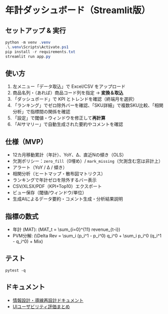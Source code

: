 
# 年計ダッシュボード（Streamlit版）

## セットアップ & 実行
```powershell
python -m venv .venv
.\.venv\Scripts\Activate.ps1
pip install -r requirements.txt
streamlit run app.py
```

## 使い方
1. 左メニュー「データ取込」で Excel/CSV をアップロード
2. 商品名列・（あれば）商品コード列を指定 → **変換＆取込**
3. 「ダッシュボード」で KPI とトレンドを確認（終端月を選択）
4. 「ランキング」でゼロ除外バーを確認、「SKU詳細」で複数SKU比較、「相関分析」で指標間の関係を確認
5. 「設定」で閾値・ウィンドウを修正して**再計算**
6. 「AIサマリー」で自動生成された要約やコメントを確認

## 仕様（MVP）
- 12カ月移動累計（年計）、YoY、Δ、直近Nの傾き（OLS）
- 欠測ポリシー：`zero_fill`（0埋め）/ `mark_missing`（欠測含む窓は非計上）
- アラート（YoY / Δ / 傾き）
- 相関分析（ヒートマップ・散布図マトリクス）
- ランキングで年計ゼロを除外するバー表示
- CSV/XLSX/PDF（KPI+Top10）エクスポート
- ビュー保存（閾値/ウィンドウ/単位）
- 生成AIによるデータ要約・コメント生成・分析結果説明

## 指標の数式
- 年計 (MAT): \(MAT_t = \sum_{i=0}^{11} revenue_{t-i}\)
- PVM分解: \(\Delta Rev = \sum_i (p_i^1 - p_i^0) q_i^0 + \sum_i p_i^0 (q_i^1 - q_i^0) + Mix\)

## テスト
`pytest -q`

## ドキュメント
- [情報設計・導線再設計ドキュメント](docs/information_architecture.md)
- [UIユーザビリティ評価まとめ](docs/ui_usability_review.md)

